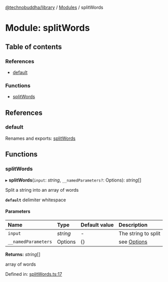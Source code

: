 [@technobuddha/library](../../README.md) / [Modules](../Modules.md) / splitWords

# Module: splitWords

## Table of contents

### References

- [default](splitwords.md#default)

### Functions

- [splitWords](splitwords.md#splitwords)

## References

### default

Renames and exports: [splitWords](splitwords.md#splitwords)

## Functions

### splitWords

▸ **splitWords**(`input`: *string*, `__namedParameters?`: Options): *string*[]

Split a string into an array of words

**`default`** delimiter whitespace

#### Parameters

| Name | Type | Default value | Description |
| :------ | :------ | :------ | :------ |
| `input` | *string* | - | The string to split |
| `__namedParameters` | Options | {} | see [Options](almostequals.md#options) |

**Returns:** *string*[]

array of words

Defined in: [splitWords.ts:17](../../src/splitWords.ts#L17)
